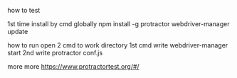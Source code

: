 how to test

1st time
install by cmd globally
npm install -g protractor
webdriver-manager update

how to run
open 2 cmd to work directory
1st cmd 
write webdriver-manager start
2nd
write protractor conf.js


more more
https://www.protractortest.org/#/
